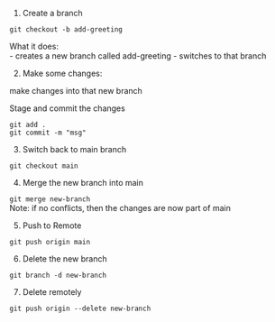 1. Create a branch 

`git checkout -b add-greeting`  

What it does:  
    - creates a new branch called add-greeting 
    - switches to that branch 

2. Make some changes:

make changes into that new branch

Stage and commit the changes

`git add .`  
`git commit -m "msg"`  

3. Switch back to main branch 

`git checkout main`  

4. Merge the new branch into main

`git merge new-branch`  
 Note: if no conflicts, then the changes are now part of main

5. Push to Remote

`git push origin main`  

6. Delete the new branch

`git branch -d new-branch`  

7. Delete remotely

`git push origin --delete new-branch`  
